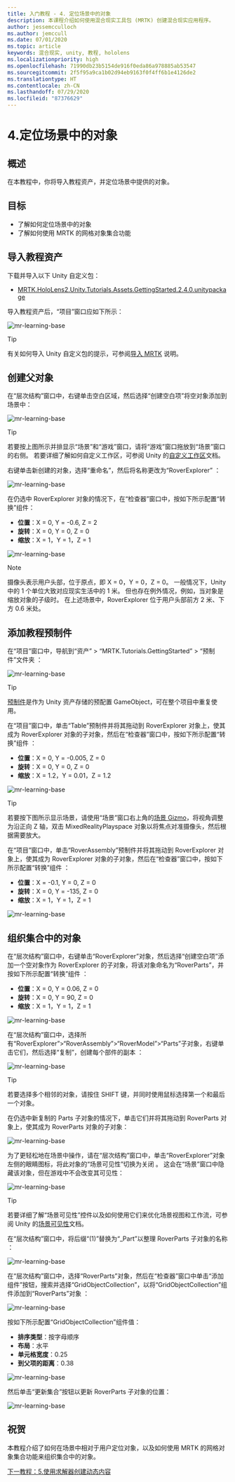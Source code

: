 ```yaml
---
title: 入门教程 - 4. 定位场景中的对象
description: 本课程介绍如何使用混合现实工具包 (MRTK) 创建混合现实应用程序。
author: jessemcculloch
ms.author: jemccull
ms.date: 07/01/2020
ms.topic: article
keywords: 混合现实, unity, 教程, hololens
ms.localizationpriority: high
ms.openlocfilehash: 71990db23b5154de916f0eda86a978885ab53547
ms.sourcegitcommit: 2f5f95a9ca1b02d94eb9163f0f4ff6b1e4126de2
ms.translationtype: HT
ms.contentlocale: zh-CN
ms.lasthandoff: 07/29/2020
ms.locfileid: "87376629"
---
```

# <a name="4-positioning-objects-in-the-scene"></a>4.定位场景中的对象

## <a name="overview"></a>概述

在本教程中，你将导入教程资产，并定位场景中提供的对象。

## <a name="objectives"></a>目标

* 了解如何定位场景中的对象
* 了解如何使用 MRTK 的网格对象集合功能

## <a name="importing-the-tutorial-assets"></a>导入教程资产

下载并导入以下 Unity 自定义包：

* [MRTK.HoloLens2.Unity.Tutorials.Assets.GettingStarted.2.4.0.unitypackage](https://github.com/microsoft/MixedRealityLearning/releases/download/getting-started-v2.4.0/MRTK.HoloLens2.Unity.Tutorials.Assets.GettingStarted.2.4.0.unitypackage)

导入教程资产后，“项目”窗口应如下所示：

![mr-learning-base](images/mr-learning-base/base-04-section1-step1-1.png)

> [!TIP]
> 有关如何导入 Unity 自定义包的提示，可参阅[导入 MRTK](mr-learning-base-02.md#importing-the-mixed-reality-toolkit) 说明。

## <a name="creating-the-parent-object"></a>创建父对象

在“层次结构”窗口中，右键单击空白区域，然后选择“创建空白项”将空对象添加到场景中：

![mr-learning-base](images/mr-learning-base/base-04-section2-step1-1.png)

> [!TIP]
> 若要按上图所示并排显示“场景”和“游戏”窗口，请将“游戏”窗口拖放到“场景”窗口的右侧。 若要详细了解如何自定义工作区，可参阅 Unity 的<a href="https://docs.unity3d.com/Manual/CustomizingYourWorkspace.html" target="_blank">自定义工作区</a>文档。

右键单击新创建的对象，选择“重命名”，然后将名称更改为“RoverExplorer” ：

![mr-learning-base](images/mr-learning-base/base-04-section2-step1-2.png)

在仍选中 RoverExplorer 对象的情况下，在“检查器”窗口中，按如下所示配置“转换”组件：

* **位置**：X = 0, Y = -0.6, Z = 2
* **旋转**：X = 0, Y = 0, Z = 0
* **缩放**：X = 1，Y = 1，Z = 1

![mr-learning-base](images/mr-learning-base/base-04-section2-step1-3.png)

> [!NOTE]
> 摄像头表示用户头部，位于原点，即 X = 0，Y = 0，Z = 0。 一般情况下，Unity 中的 1 个单位大致对应现实生活中的 1 米。 但也存在例外情况，例如，当对象是缩放对象的子级时。 在上述场景中，RoverExplorer 位于用户头部前方 2 米、下方 0.6 米处。

## <a name="adding-the-tutorial-prefabs"></a>添加教程预制件

在“项目”窗口中，导航到“资产” > “MRTK.Tutorials.GettingStarted” > “预制件”文件夹  ：

![mr-learning-base](images/mr-learning-base/base-04-section3-step1-1.png)

> [!TIP]
> <a href="https://docs.unity3d.com/Manual/Prefabs.html" target="_blank">预制件</a>是作为 Unity 资产存储的预配置 GameObject，可在整个项目中重复使用。

在“项目”窗口中，单击“Table”预制件并将其拖动到 RoverExplorer 对象上，使其成为 RoverExplorer 对象的子对象，然后在“检查器”窗口中，按如下所示配置“转换”组件  ：

* **位置**：X = 0, Y = -0.005, Z = 0
* **旋转**：X = 0, Y = 0, Z = 0
* **缩放**：X = 1.2，Y = 0.01，Z = 1.2

![mr-learning-base](images/mr-learning-base/base-04-section3-step1-2.png)

> [!TIP]
> 若要按下图所示显示场景，请使用“场景”窗口右上角的<a href="https://docs.unity3d.com/Manual/SceneViewNavigation.html" target="_blank">场景 Gizmo</a>，将视角调整为沿正向 Z 轴，双击 MixedRealityPlayspace 对象以将焦点对准摄像头，然后根据需要放大。

在“项目”窗口中，单击“RoverAssembly”预制件并将其拖动到 RoverExplorer 对象上，使其成为 RoverExplorer 对象的子对象，然后在“检查器”窗口中，按如下所示配置“转换”组件  ：

* **位置**：X = -0.1, Y = 0, Z = 0
* **旋转**：X = 0, Y = -135, Z = 0
* **缩放**：X = 1，Y = 1，Z = 1

![mr-learning-base](images/mr-learning-base/base-04-section3-step1-3.png)

## <a name="organizing-objects-in-a-collection"></a>组织集合中的对象

在“层次结构”窗口中，右键单击“RoverExplorer”对象，然后选择“创建空白项”添加一个空对象作为 RoverExplorer 的子对象，将该对象命名为“RoverParts”，并按如下所示配置“转换”组件   ：

* **位置**：X = 0, Y = 0.06, Z = 0
* **旋转**：X = 0, Y = 90, Z = 0
* **缩放**：X = 1，Y = 1，Z = 1

![mr-learning-base](images/mr-learning-base/base-04-section4-step1-1.png)

在“层次结构”窗口中，选择所有“RoverExplorer”>“RoverAssembly”>“RoverModel”>“Parts”子对象，右键单击它们，然后选择“复制”，创建每个部件的副本 ：

![mr-learning-base](images/mr-learning-base/base-04-section4-step1-2.png)

> [!TIP]
> 若要选择多个相邻的对象，请按住 SHIFT 键，并同时使用鼠标选择第一个和最后一个对象。

在仍选中新复制的 Parts 子对象的情况下，单击它们并将其拖动到 RoverParts 对象上，使其成为 RoverParts 对象的子对象：

![mr-learning-base](images/mr-learning-base/base-04-section4-step1-3.png)

为了更轻松地在场景中操作，请在“层次结构”窗口中，单击“RoverExplorer”对象左侧的眼睛图标，将此对象的“场景可见性”切换为关闭  。 这会在“场景”窗口中隐藏该对象，但在游戏中不会改变其可见性：

![mr-learning-base](images/mr-learning-base/base-04-section4-step1-4.png)

> [!TIP]
> 若要详细了解“场景可见性”控件以及如何使用它们来优化场景视图和工作流，可参阅 Unity 的<a href="https://docs.unity3d.com/Manual/SceneVisibility.html" target="_blank">场景可见性</a>文档。

在“层次结构”窗口中，将后缀“(1)”替换为“_Part”以整理 RoverParts 子对象的名称 ：

![mr-learning-base](images/mr-learning-base/base-04-section4-step1-5.png)

在“层次结构”窗口中，选择“RoverParts”对象，然后在“检查器”窗口中单击“添加组件”按钮，搜索并选择“GridObjectCollection”，以将“GridObjectCollection”组件添加到“RoverParts”对象  ：

![mr-learning-base](images/mr-learning-base/base-04-section4-step1-6.png)

按如下所示配置“GridObjectCollection”组件值：

* **排序类型**：按字母顺序
* **布局**：水平
* **单元格宽度**：0.25
* **到父项的距离**：0.38

![mr-learning-base](images/mr-learning-base/base-04-section4-step1-7.png)

然后单击“更新集合”按钮以更新 RoverParts 子对象的位置：

![mr-learning-base](images/mr-learning-base/base-04-section4-step1-8.png)

## <a name="congratulations"></a>祝贺

本教程介绍了如何在场景中相对于用户定位对象，以及如何使用 MRTK 的网格对象集合功能来组织集合中的对象。

[下一教程：5.使用求解器创建动态内容](mr-learning-base-05.md)
